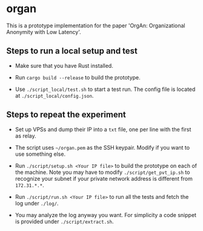 # organ

This is a prototype implementation for the paper 'OrgAn: Organizational Anonymity with Low Latency'.

## Steps to run a local setup and test

- Make sure that you have Rust installed.

- Run `cargo build --release` to build the prototype.

- Use `./script_local/test.sh` to start a test run. The config file is located at `./script_local/config.json`.

## Steps to repeat the experiment

- Set up VPSs and dump their IP into a `txt` file, one per line with the first as relay.

- The script uses `~/organ.pem` as the SSH keypair. Modify if you want to use something else.

- Run `./script/setup.sh <Your IP file>` to build the prototype on each of the machine. Note you may have to modify `./script/get_pvt_ip.sh` to recognize your subnet if your private network address is different from `172.31.*.*`.

- Run `./script/run.sh <Your IP file>` to run all the tests and fetch the log under `./log/`.

- You may analyze the log anyway you want. For simplicity a code snippet is provided under `./script/extract.sh`.